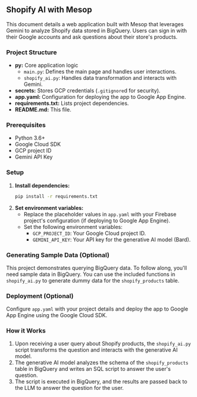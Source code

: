 ## Shopify AI with Mesop

This document details a web application built with Mesop that leverages Gemini to analyze Shopify data stored in BigQuery. Users can sign in with their Google accounts and ask questions about their store's products. 

### Project Structure

* **py:** Core application logic
    * `main.py`: Defines the main page and handles user interactions.
    * `shopify_ai.py`: Handles data transformation and interacts with Gemini.
* **secrets:** Stores GCP credentials (`.gitignore`d for security).
* **app.yaml:** Configuration for deploying the app to Google App Engine.
* **requirements.txt:** Lists project dependencies.
* **README.md:** This file.

### Prerequisites

* Python 3.6+
* Google Cloud SDK
* GCP project ID
* Gemini API Key

### Setup

1. **Install dependencies:**
   ```bash
   pip install -r requirements.txt
   ```
2. **Set environment variables:**
   * Replace the placeholder values in `app.yaml` with your Firebase project's configuration (if deploying to Google App Engine).
   * Set the following environment variables:
      * `GCP_PROJECT_ID`: Your Google Cloud project ID.
      * `GEMINI_API_KEY`: Your API key for the generative AI model (Bard).

### Generating Sample Data (Optional)

This project demonstrates querying BigQuery data. To follow along, you'll need sample data in BigQuery. You can use the included functions in `shopify_ai.py` to generate dummy data for the `shopify_products` table.

### Deployment (Optional)

Configure `app.yaml` with your project details and deploy the app to Google App Engine using the Google Cloud SDK.

### How it Works

1. Upon receiving a user query about Shopify products, the `shopify_ai.py` script transforms the question and interacts with the generative AI model.
2. The generative AI model analyzes the schema of the `shopify_products` table in BigQuery and writes an SQL script to answer the user's question.
3. The script is executed in BigQuery, and the results are passed back to the LLM to answer the question for the user.
